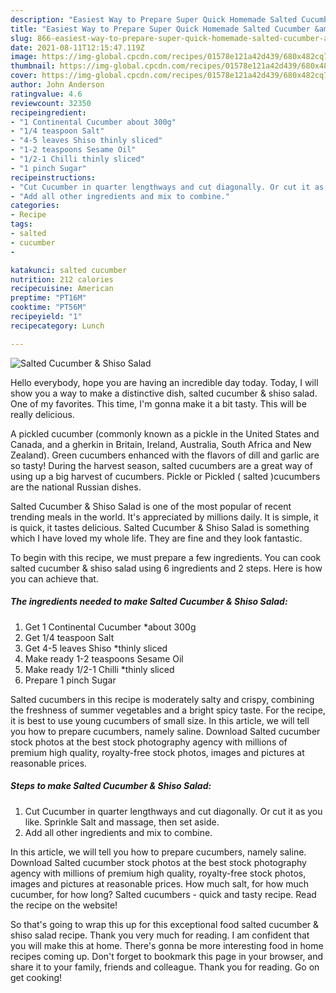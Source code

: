 ```yaml
---
description: "Easiest Way to Prepare Super Quick Homemade Salted Cucumber &amp;amp; Shiso Salad"
title: "Easiest Way to Prepare Super Quick Homemade Salted Cucumber &amp;amp; Shiso Salad"
slug: 866-easiest-way-to-prepare-super-quick-homemade-salted-cucumber-and-amp-shiso-salad
date: 2021-08-11T12:15:47.119Z
image: https://img-global.cpcdn.com/recipes/01578e121a42d439/680x482cq70/salted-cucumber-shiso-salad-recipe-main-photo.jpg
thumbnail: https://img-global.cpcdn.com/recipes/01578e121a42d439/680x482cq70/salted-cucumber-shiso-salad-recipe-main-photo.jpg
cover: https://img-global.cpcdn.com/recipes/01578e121a42d439/680x482cq70/salted-cucumber-shiso-salad-recipe-main-photo.jpg
author: John Anderson
ratingvalue: 4.6
reviewcount: 32350
recipeingredient:
- "1 Continental Cucumber about 300g"
- "1/4 teaspoon Salt"
- "4-5 leaves Shiso thinly sliced"
- "1-2 teaspoons Sesame Oil"
- "1/2-1 Chilli thinly sliced"
- "1 pinch Sugar"
recipeinstructions:
- "Cut Cucumber in quarter lengthways and cut diagonally. Or cut it as you like. Sprinkle Salt and massage, then set aside."
- "Add all other ingredients and mix to combine."
categories:
- Recipe
tags:
- salted
- cucumber
- 

katakunci: salted cucumber  
nutrition: 212 calories
recipecuisine: American
preptime: "PT16M"
cooktime: "PT56M"
recipeyield: "1"
recipecategory: Lunch

---
```



![Salted Cucumber &amp; Shiso Salad](https://img-global.cpcdn.com/recipes/01578e121a42d439/680x482cq70/salted-cucumber-shiso-salad-recipe-main-photo.jpg)

Hello everybody, hope you are having an incredible day today. Today, I will show you a way to make a distinctive dish, salted cucumber &amp; shiso salad. One of my favorites. This time, I'm gonna make it a bit tasty. This will be really delicious.

A pickled cucumber (commonly known as a pickle in the United States and Canada, and a gherkin in Britain, Ireland, Australia, South Africa and New Zealand). Green cucumbers enhanced with the flavors of dill and garlic are so tasty! During the harvest season, salted cucumbers are a great way of using up a big harvest of cucumbers. Pickle or Pickled ( salted )cucumbers are the national Russian dishes.

Salted Cucumber &amp; Shiso Salad is one of the most popular of recent trending meals in the world. It's appreciated by millions daily. It is simple, it is quick, it tastes delicious. Salted Cucumber &amp; Shiso Salad is something which I have loved my whole life. They are fine and they look fantastic.


To begin with this recipe, we must prepare a few ingredients. You can cook salted cucumber &amp; shiso salad using 6 ingredients and 2 steps. Here is how you can achieve that.

<!--inarticleads1-->

##### The ingredients needed to make Salted Cucumber &amp; Shiso Salad:

1. Get 1 Continental Cucumber *about 300g
1. Get 1/4 teaspoon Salt
1. Get 4-5 leaves Shiso *thinly sliced
1. Make ready 1-2 teaspoons Sesame Oil
1. Make ready 1/2-1 Chilli *thinly sliced
1. Prepare 1 pinch Sugar


Salted cucumbers in this recipe is moderately salty and crispy, combining the freshness of summer vegetables and a bright spicy taste. For the recipe, it is best to use young cucumbers of small size. In this article, we will tell you how to prepare cucumbers, namely saline. Download Salted cucumber stock photos at the best stock photography agency with millions of premium high quality, royalty-free stock photos, images and pictures at reasonable prices. 

<!--inarticleads2-->

##### Steps to make Salted Cucumber &amp; Shiso Salad:

1. Cut Cucumber in quarter lengthways and cut diagonally. Or cut it as you like. Sprinkle Salt and massage, then set aside.
1. Add all other ingredients and mix to combine.


In this article, we will tell you how to prepare cucumbers, namely saline. Download Salted cucumber stock photos at the best stock photography agency with millions of premium high quality, royalty-free stock photos, images and pictures at reasonable prices. How much salt, for how much cucumber, for how long? Salted cucumbers - quick and tasty recipe. Read the recipe on the website! 

So that's going to wrap this up for this exceptional food salted cucumber &amp; shiso salad recipe. Thank you very much for reading. I am confident that you will make this at home. There's gonna be more interesting food in home recipes coming up. Don't forget to bookmark this page in your browser, and share it to your family, friends and colleague. Thank you for reading. Go on get cooking!
